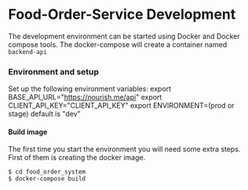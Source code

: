 # Food-Order-Service Development
The development environment can be started using Docker and Docker compose
tools. The docker-compose will create a container named `backend-api`

### Environment and setup
Set up the following environment variables:
export BASE_API_URL="https://nourish.me/api"
export CLIENT_API_KEY="CLIENT_API_KEY"
export ENVIRONMENT=(prod or stage) default is "dev"

#### Build image

The first time you start the environment you will need some extra steps. First
of them is creating the docker image.
```
$ cd food_order_system
$ docker-compose build
```
